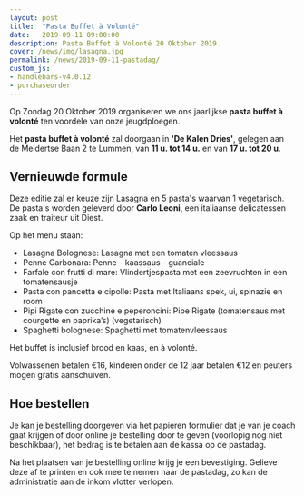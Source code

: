 ```yaml
---
layout: post
title:  "Pasta Buffet à Volonté"
date:   2019-09-11 09:00:00
description: Pasta Buffet à Volonté 20 Oktober 2019.
cover: /news/img/lasagna.jpg
permalink: /news/2019-09-11-pastadag/
custom_js:
- handlebars-v4.0.12
- purchaseorder
---
```


Op Zondag 20 Oktober 2019 organiseren we ons jaarlijkse **pasta buffet à volonté** ten voordele van onze jeugdploegen.

Het **pasta buffet à volonté** zal doorgaan in **'De Kalen Dries'**, gelegen aan de Meldertse Baan 2 te Lummen, van **11 u. tot 14 u.** en van **17 u. tot 20 u**.

## Vernieuwde formule

Deze editie zal er keuze zijn Lasagna en 5 pasta's waarvan 1 vegetarisch. De pasta's worden geleverd door **Carlo Leoni**, een italiaanse delicatessen zaak en traiteur uit Diest.

Op het menu staan:

 * Lasagna Bolognese: Lasagna met een tomaten vleessaus
 * Penne Carbonara: Penne – kaassaus - guanciale 
 * Farfale con frutti di mare: Vlindertjespasta met een zeevruchten in een tomatensausje 
 * Pasta con pancetta e cipolle: Pasta met Italiaans spek, ui, spinazie en room
 * Pipi Rigate con zucchine e peperoncini: Pipe Rigate (tomatensaus met courgette en paprika’s) (vegetarisch)
 * Spaghetti bolognese: Spaghetti met tomatenvleessaus 

Het buffet is inclusief brood en kaas, en à volonté.

Volwassenen betalen €16, kinderen onder de 12 jaar betalen €12 en peuters mogen gratis aanschuiven.

## Hoe bestellen

Je kan je bestelling doorgeven via het papieren formulier dat je van je coach gaat krijgen of door online je bestelling door te geven (voorlopig nog niet beschikbaar), het bedrag is te betalen aan de kassa op de pastadag. 

Na het plaatsen van je bestelling online krijg je een bevestiging. Gelieve deze af te printen en ook mee te nemen naar de pastadag, zo kan de administratie aan de inkom vlotter verlopen.

<div data-saleid="0de84537-95e7-4d96-b79d-8d3ebb787493"  data-title="Plaats je bestelling" data-buttontext="Bestellen"  data-nexttext="Nog een bestelling plaatsen" data-optional="email"></div>